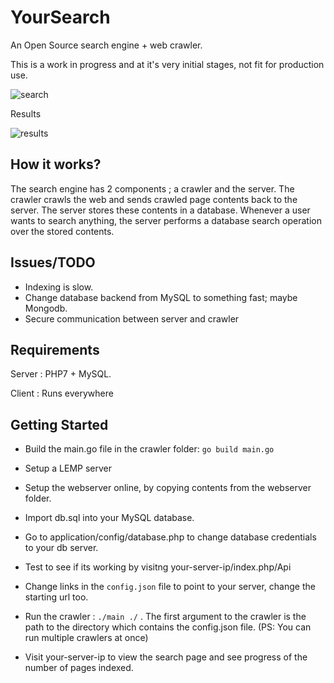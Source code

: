 
# YourSearch


An Open Source search engine + web crawler.


This is a work in progress and at it's very initial stages, not fit for production use.


![search](https://raw.githubusercontent.com/fifthsegment/yoursearch/master/demo/search.png)


Results


![results](https://raw.githubusercontent.com/fifthsegment/yoursearch/master/demo/results.png)



## How it works?


The search engine has 2 components ; a crawler and the server. The crawler crawls the web and sends crawled page contents back to the server. The server stores these contents in a database. Whenever a user wants to search anything, the server performs a database search operation over the stored contents.


## Issues/TODO

* Indexing is slow.
* Change database backend from MySQL to something fast; maybe Mongodb.
* Secure communication between server and crawler


## Requirements 

Server : PHP7 + MySQL.


Client : Runs everywhere 


## Getting Started


* Build the main.go file in the crawler folder: `go build main.go`

* Setup a LEMP server 

* Setup the webserver online, by copying contents from the webserver folder.

* Import db.sql into your MySQL database.

* Go to application/config/database.php to change database credentials to your db server.

* Test to see if its working by visitng your-server-ip/index.php/Api

* Change links in the `config.json` file to point to your server, change the starting url too.

* Run the crawler : `./main ./` . The first argument to the crawler is the path to the directory which contains the config.json file. (PS: You can run multiple crawlers at once)

* Visit your-server-ip to view the search page and see progress of the number of pages indexed.
